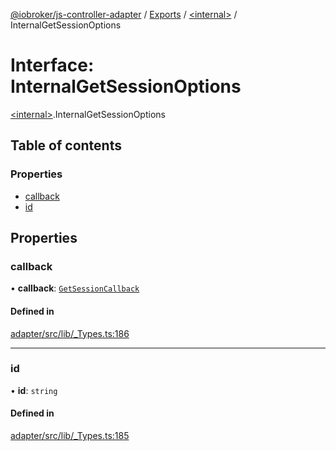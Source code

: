 [@iobroker/js-controller-adapter](../README.md) / [Exports](../modules.md) / [\<internal\>](../modules/internal_.md) / InternalGetSessionOptions

# Interface: InternalGetSessionOptions

[\<internal\>](../modules/internal_.md).InternalGetSessionOptions

## Table of contents

### Properties

- [callback](internal_.InternalGetSessionOptions.md#callback)
- [id](internal_.InternalGetSessionOptions.md#id)

## Properties

### callback

• **callback**: [`GetSessionCallback`](../modules/internal_.md#getsessioncallback)

#### Defined in

[adapter/src/lib/_Types.ts:186](https://github.com/ioBroker/ioBroker.js-controller/blob/9b2b813d/packages/adapter/src/lib/_Types.ts#L186)

___

### id

• **id**: `string`

#### Defined in

[adapter/src/lib/_Types.ts:185](https://github.com/ioBroker/ioBroker.js-controller/blob/9b2b813d/packages/adapter/src/lib/_Types.ts#L185)
